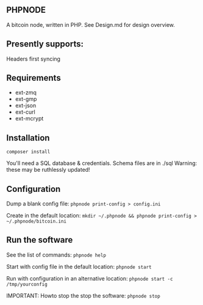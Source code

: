 
 ## PHPNODE
 
 A bitcoin node, written in PHP. See Design.md for design overview. 
  
 ## Presently supports:
 
  Headers first syncing
 
 ## Requirements 
 
  * ext-zmq
  * ext-gmp
  * ext-json
  * ext-curl
  * ext-mcrypt
  
 ## Installation
 
  `composer install`
  
  You'll need a SQL database & credentials. Schema files are in ./sql
  Warning: these may be ruthlessly updated!
  
 ## Configuration
 
  Dump a blank config file:
  `phpnode print-config > config.ini`
   
  Create in the default location:
  `mkdir ~/.phpnode && phpnode print-config > ~/.phpnode/bitcoin.ini`
  
 ## Run the software
 
  See the list of commands: 
  `phpnode help`
 
  Start with config file in the default location:
  `phpnode start`
  
  Run with configuration in an alternative location:
  `phpnode start -c /tmp/yourconfig`
  
  IMPORTANT: Howto stop the stop the software:
  `phpnode stop`

